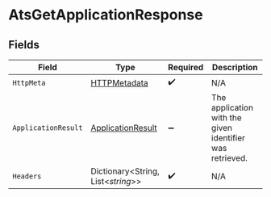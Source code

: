 # AtsGetApplicationResponse


## Fields

| Field                                                             | Type                                                              | Required                                                          | Description                                                       |
| ----------------------------------------------------------------- | ----------------------------------------------------------------- | ----------------------------------------------------------------- | ----------------------------------------------------------------- |
| `HttpMeta`                                                        | [HTTPMetadata](../../Models/Components/HTTPMetadata.md)           | :heavy_check_mark:                                                | N/A                                                               |
| `ApplicationResult`                                               | [ApplicationResult](../../Models/Components/ApplicationResult.md) | :heavy_minus_sign:                                                | The application with the given identifier was retrieved.          |
| `Headers`                                                         | Dictionary<String, List<*string*>>                                | :heavy_check_mark:                                                | N/A                                                               |